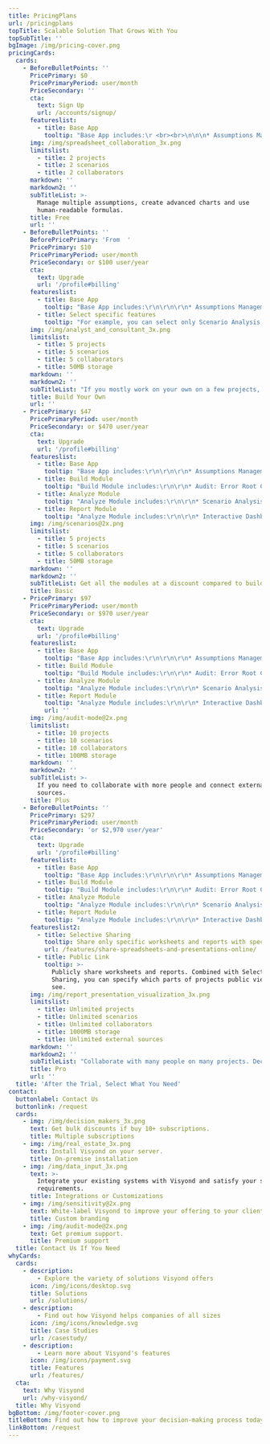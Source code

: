 ```yaml
---
title: PricingPlans
url: /pricingplans
topTitle: Scalable Solution That Grows With You
topSubTitle: ''
bgImage: /img/pricing-cover.png
pricingCards:
  cards:
    - BeforeBulletPoints: ''
      PricePrimary: $0
      PricePrimaryPeriod: user/month
      PriceSecondary: ''
      cta:
        text: Sign Up
        url: /accounts/signup/
      featureslist:
        - title: Base App
          tooltip: "Base App includes:\r <br><br>\n\n\n* Assumptions Management\r\n* Human-readable Formulas\r\n* Project Status Report\r\n* Advanced Charts\r\n* Project Sharing"
      img: /img/spreadsheet_collaboration_3x.png
      limitslist:
        - title: 2 projects
        - title: 2 scenarios
        - title: 2 collaborators
      markdown: ''
      markdown2: ''
      subTitleList: >-
        Manage multiple assumptions, create advanced charts and use
        human-readable formulas.
      title: Free
      url: ''
    - BeforeBulletPoints: ''
      BeforePricePrimary: 'From  '
      PricePrimary: $10
      PricePrimaryPeriod: user/month
      PriceSecondary: or $100 user/year
      cta:
        text: Upgrade
        url: '/profile#billing'
      featureslist:
        - title: Base App
          tooltip: "Base App includes:\r\n\r\n\r\n* Assumptions Management\r\n* Human-readable Formulas\r\n* Project Status Report\r\n* Advanced Charts\r\n* Project Sharing"
        - title: Select specific features
          tooltip: "For example, you can select only Scenario Analysis and Interactive Dashboards to carry out and present Budget vs. Actual analysis.\r\n\r\n\r\nAvailable features:\r\n\r\n* Scenario Management\r\n* Audit Mode & Error Root Cause\r\n* Sensitivity Analysis\r\n* Tornado Analysis\r\n* Scenario Analysis\r\n* Scenario Waterfall]\r\n* Monte Carlo Simulations\r\n* Financial Statements\r\n* Interactive Dashboards\r"
      img: /img/analyst_and_consultant_3x.png
      limitslist:
        - title: 5 projects
        - title: 5 scenarios
        - title: 5 collaborators
        - title: 50MB storage
      markdown: ''
      markdown2: ''
      subTitleList: "If you mostly work on your own on a few projects, you can select only the features that you need.\r"
      title: Build Your Own
      url: ''
    - PricePrimary: $47
      PricePrimaryPeriod: user/month
      PriceSecondary: or $470 user/year
      cta:
        text: Upgrade
        url: '/profile#billing'
      featureslist:
        - title: Base App
          tooltip: "Base App includes:\r\n\r\n\r\n* Assumptions Management\r\n* Human-readable Formulas\r\n* Project Status Report\r\n* Advanced Charts\r\n* Project Sharing"
        - title: Build Module
          tooltip: "Build Module includes:\r\n\r\n* Audit: Error Root Cause Analysis\r\n* Audit: Anomaly Detection\r\n* Scenario Management"
        - title: Analyze Module
          tooltip: "Analyze Module includes:\r\n\r\n* Scenario Analysis\r\n* Sensitivity Analysis\r\n* Tornado Analysis\r\n* Monte Carlo Simulations"
        - title: Report Module
          tooltip: "Analyze Module includes:\r\n\r\n* Interactive Dashboards\r\n* Financial Statements\r\n* Pivots"
      img: /img/scenarios@2x.png
      limitslist:
        - title: 5 projects
        - title: 5 scenarios
        - title: 5 collaborators
        - title: 50MB storage
      markdown: ''
      markdown2: ''
      subTitleList: Get all the modules at a discount compared to building your own plan.
      title: Basic
    - PricePrimary: $97
      PricePrimaryPeriod: user/month
      PriceSecondary: or $970 user/year
      cta:
        text: Upgrade
        url: '/profile#billing'
      featureslist:
        - title: Base App
          tooltip: "Base App includes:\r\n\r\n\r\n* Assumptions Management\r\n* Human-readable Formulas\r\n* Project Status Report\r\n* Advanced Charts\r\n* Project Sharing"
        - title: Build Module
          tooltip: "Build Module includes:\r\n\r\n* Audit: Error Root Cause Analysis\r\n* Audit: Anomaly Detection\r\n* Scenario Management"
        - title: Analyze Module
          tooltip: "Analyze Module includes:\r\n\r\n* Scenario Analysis\r\n* Sensitivity Analysis\r\n* Tornado Analysis\r\n* Monte Carlo Simulations"
        - title: Report Module
          tooltip: "Analyze Module includes:\r\n\r\n* Interactive Dashboards\r\n* Financial Statements\r\n* Pivots"
          url: ''
      img: /img/audit-mode@2x.png
      limitslist:
        - title: 10 projects
        - title: 10 scenarios
        - title: 10 collaborators
        - title: 100MB storage
      markdown: ''
      markdown2: ''
      subTitleList: >-
        If you need to collaborate with more people and connect external
        sources.
      title: Plus
    - BeforeBulletPoints: ''
      PricePrimary: $297
      PricePrimaryPeriod: user/month
      PriceSecondary: 'or $2,970 user/year'
      cta:
        text: Upgrade
        url: '/profile#billing'
      featureslist:
        - title: Base App
          tooltip: "Base App includes:\r\n\r\n\r\n* Assumptions Management\r\n* Human-readable Formulas\r\n* Project Status Report\r\n* Advanced Charts\r\n* Project Sharing"
        - title: Build Module
          tooltip: "Build Module includes:\r\n\r\n* Audit: Error Root Cause Analysis\r\n* Audit: Anomaly Detection\r\n* Scenario Management"
        - title: Analyze Module
          tooltip: "Analyze Module includes:\r\n\r\n* Scenario Analysis\r\n* Sensitivity Analysis\r\n* Tornado Analysis\r\n* Monte Carlo Simulations"
        - title: Report Module
          tooltip: "Analyze Module includes:\r\n\r\n* Interactive Dashboards\r\n* Financial Statements\r\n* Pivots"
      featureslist2:
        - title: Selective Sharing
          tooltip: Share only specific worksheets and reports with specific people.
          url: /features/share-spreadsheets-and-presentations-online/
        - title: Public Link
          tooltip: >-
            Publicly share worksheets and reports. Combined with Selective
            Sharing, you can specify which parts of projects public viewers can
            see.
      img: /img/report_presentation_visualization_3x.png
      limitslist:
        - title: Unlimited projects
        - title: Unlimited scenarios
        - title: Unlimited collaborators
        - title: 1000MB storage
        - title: Unlimited external sources
      markdown: ''
      markdown2: ''
      subTitleList: "Collaborate with many people on many projects. Decide who can see and interact with specific worksheets and reports.\r\n"
      title: Pro
      url: ''
  title: 'After the Trial, Select What You Need'
contact:
  buttonlabel: Contact Us
  buttonlink: /request
  cards:
    - img: /img/decision_makers_3x.png
      text: Get bulk discounts if buy 10+ subscriptions.
      title: Multiple subscriptions
    - img: /img/real_estate_3x.png
      text: Install Visyond on your server.
      title: On-premise installation
    - img: /img/data_input_3x.png
      text: >-
        Integrate your existing systems with Visyond and satisfy your specific
        requirements.
      title: Integrations or Customizations
    - img: /img/sensitivity@2x.png
      text: White-label Visyond to improve your offering to your clients.
      title: Custom branding
    - img: /img/audit-mode@2x.png
      text: Get premium support.
      title: Premium support
  title: Contact Us If You Need
whyCards:
  cards:
    - description:
        - Explore the variety of solutions Visyond offers
      icon: /img/icons/desktop.svg
      title: Solutions
      url: /solutions/
    - description:
        - Find out how Visyond helps companies of all sizes
      icon: /img/icons/knowledge.svg
      title: Case Studies
      url: /casestudy/
    - description:
        - Learn more about Visyond's features
      icon: /img/icons/payment.svg
      title: Features
      url: /features/
  cta:
    text: Why Visyond
    url: /why-visyond/
  title: Why Visyond
bgBottom: /img/footer-cover.png
titleBottom: Find out how to improve your decision-making process today
linkBottom: /request
---
```


